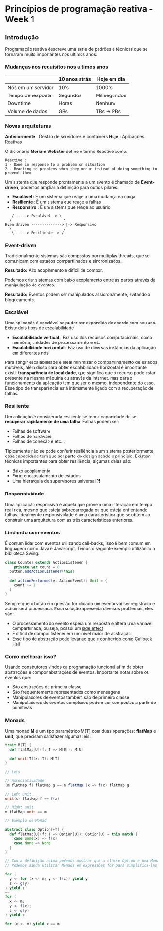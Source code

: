 # Princípios de programação reativa	 - Week 1

## Introdução
Programação reativa descreve uma série de padrões e técnicas que se tornaram muito importantes nos ultimos anos.

### Mudanças nos requisitos nos ultimos anos

|        | 10 anos atrás | Hoje em dia |
|--------------------|----------|--------|
| Nós em um servidor | 10's     | 1000's
| Tempo de resposta  | Segundos | Milisegundos
| Downtime           | Horas    | Nenhum
| Volume de dados    | GBs      | TBs -> PBs

### Novas arquiteturas

**Anteriormente** : Gestão de servidores e containers
**Hoje** : Aplicações Reativas

O dicionário **Meriam Webster** define o termo Reactive como:

```asciidoc
Reactive : 
1 - Done in response to a problem or situation
2 - Reacting to problems when they occur instead of doing something to prevent them
```

Um sistema que responde prontamente a um evento é chamado de **Event-driven**, podemos ampliar a definição para outros pilares:

- **Escalável** : É um sistema que reage a uma mudança na carga
- **Resiliente** : É um sistema que reage a falhas
- **Responsivo** : É um sistema que reage ao usuário

```asciidoc
   /------> Escalável -> \
  /                        \
Even driven --------------> |-> Responsivo
  \                        /
   \------> Resiliente -> /
```

### Event-driven

Tradicionalmente sistemas são compostos por multiplas threads, que se comunicam com estados compartilhados e sincronizados.

**Resultado:** Alto acoplamento e dífícil de compor.

Podemos criar sistemas com baixo acoplamento entre as partes através da manipulação de eventos.

**Resultado:** Eventos podem ser manipulados assicronamente, evitando o bloqueamento.

### Escalável
Uma aplicação é escalável se puder ser expandida de acordo com seu uso. Existe dois tipos de escalabilidade

- **Escalabilidade vertical** : Faz uso dos recursos computacionais, como memória, unidades de processamento e etc
- **Escalabilidade horizontal** : Faz uso de diversas instâncias da aplicação em diferentes nós

Para atingir escalabilidade é ideal minimizar o compartilhamento de estados mutáveis, além disso para obter escalabilidade horizontal é importante existir **transparência de localidade**, que significa que o recurso pode estar presente na mesma máquina ou através da internet, mas para o funcionamento da aplicação tem que ser o mesmo, independente do caso. Esse tipo de transparência está intimamente ligado com a recuperação de falhas.

### Resiliente
Um aplicação é considerada resiliente se tem a capacidade de se **recuperar rapidamente de uma falha**.  Falhas podem ser:

- Falhas de software
- Falhas de hardware
- Falhas de conexão e etc...

Tipicamente não se pode conferir resiliência a um sistema posteriormente, essa capacidade tem que ser parte do design desde o princípio. Existem técnicas importantes para obter resiliência, algumas delas são:

- Baixo acoplamento
- Forte encapsulamento de estados
- Uma hierarquia de supervisores universal **?!**

### Responsividade
Uma aplicação responsiva é aquela que provem uma interação em tempo real rica, mesmo que esteja sobrecarregada ou que esteja enfrentando falhas. Idealmente responsividade é uma caracteristica que se obtem ao construir uma arquitetura com as três características anteriores.

### Lindando com eventos
É comum lidar com eventos utilizando call-backs, isso é bem comum em linguagem como Java e Javascript. Temos o seguinte exemplo utilizando a biblioteca Swing:

```scala
class Counter extends ActionListener {
	private var count = 0
  button.addActionListener(this)
  
  def actionPerformed(e: ActionEvent): Unit = {
  	count += 1
  }
}
```

Sempre que o botão em questão for clicado um evento vai ser registrado e action será processada. Essa solução apresenta diversos problemas, eles são:

- O processamento do evento espera um resposta e altera uma variável compartilhada, ou seja, possui um [side effect](https://en.wikipedia.org/wiki/Side_effect_%28computer_science%29)
- É difícil de compor listener em um nível maior de abstração
- Esse tipo de abstração pode levar ao que é conhecido como Callback Hell

### Como melhorar isso?
Usando construtores vindos da programação funcional afim de obter abstrações e compor abstrações de eventos. Importante notar sobre os eventos que:

- São abstrações de primeira classe
- São frequentemente representados como mensagens
- Manipuladores de eventos também são de primeira classe
- Manipuladores de eventos complexos podem ser compostos a partir de primitivas

### Monads
Uma monad **M** é um tipo paramétrico M[T] com duas operações: **flatMap** e **unit**, que precisam satisfazer algumas leis:

```scala
trait M[T] {
  def flatMap[U](f: T => M[U]): M[U]
  
  def unit[T](x: T): M[T]
}

// Leis

// Associatividade
(m flatMap f) flatMap g == m flatMap (x => f(x) flatMap g)

// Left unit
unit(x) flatMap f == f(x)

// Right unit
m flatMap unit == m

// Exemplo de Monad

abstract class Option[+T] {
  def flatMap[U](f: T => Option[U]): Option[U] = this match {
    case Some(x) => f(x)
	case None => None
  }
}

// Com a definição acima podemos mostrar que a classe Option é uma Monad e que respeita as leis citadas
// Podemos ainda utilizar Monads em expressões for para simplifica-las

for (
  y <- for (x <- m; y <- f(x)) yield y 
  z <- g(y)
) yield z
==
for (
  x <- m;
  y <- f(x);
  z <- g(y)
) yield z

for (x <- m) yield x == m
```